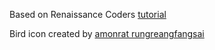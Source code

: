Based on Renaissance Coders [tutorial](https://youtu.be/A-GkNM8M5p8)

Bird icon created by [amonrat rungreangfangsai](https://www.flaticon.com/free-icons/dove)

